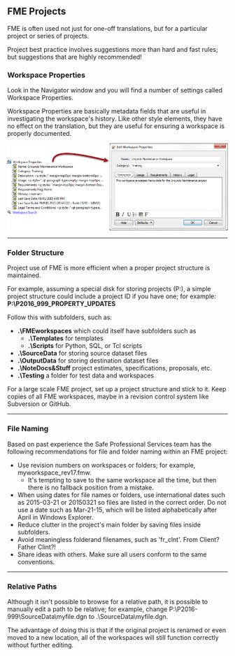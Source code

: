 ## FME Projects ##
FME is often used not just for one-off translations, but for a particular project or series of projects.

Project best practice involves suggestions more than hard and fast rules; but suggestions that are highly recommended!

### Workspace Properties ###

Look in the Navigator window and you will find a number of settings called Workspace Properties. 

Workspace Properties are basically metadata fields that are useful in investigating the workspace's history. Like other style elements, they have no effect on the translation, but they are useful for ensuring a workspace is properly documented.

![](./Images/Img3.99.WorkspaceProperties.png)

---

### Folder Structure ###
Project use of FME is more efficient when a proper project structure is maintained.

For example, assuming a special disk for storing projects (P:), a simple project structure could include a project ID if you have one; for example: **P:\P2016\_999\_PROPERTY\_UPDATES**

Follow this with subfolders, such as:

-	**.\FMEworkspaces**	which could itself have subfolders such as
	-	**.\Templates** 	for templates
	-	**.\Scripts** 	for Python, SQL, or Tcl scripts
- **.\SourceData** 	for storing source dataset files
- **.\OutputData** 	for storing destination dataset files
- **.\NoteDocs&Stuff**  	project estimates, specifications, proposals, etc.
- **.\Testing** 	a folder for test data and workspaces

For a large scale FME project, set up a project structure and stick to it. Keep copies of all FME workspaces, maybe in a revision control system like Subversion or GitHub.

---

### File Naming ###
Based on past experience the Safe Professional Services team has the following recommendations for file and folder naming within an FME project:

- Use revision numbers on workspaces or folders; for example, myworkspace_rev17.fmw.
	- It's tempting to save to the same workspace all the time, but then there is no fallback position from a mistake.
- When using dates for file names or folders, use international dates such as 2015-03-21 or 20150321 so files are listed in the correct order. Do not use a date such as Mar-21-15, which will be listed alphabetically after April in Windows Explorer.
- Reduce clutter in the project's main folder by saving files inside subfolders.
- Avoid meaningless folderand filenames, such as 'fr_clnt'. From Client? Father Clint?!
- Share ideas with others. Make sure all users conform to the same conventions.

---

### Relative Paths ###
Although it isn't possible to browse for a relative path, it is possible to manually edit a path to be relative; for example, change P:\P2016-999\SourceData\myfile.dgn to .\SourceData\myfile.dgn.

The advantage of doing this is that if the original project is renamed or even moved to a new location, all of the workspaces will still function correctly without further editing.